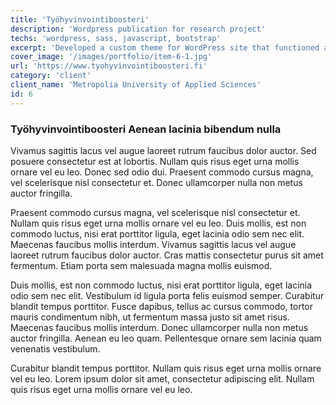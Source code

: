 ```yaml
---
title: 'Työhyvinvointiboosteri'
description: 'Wordpress publication for research project'
techs: 'wordpress, sass, javascript, bootstrap'
excerpt: 'Developed a custom theme for WordPress site that functioned as a final publication for Metropolia University of Applied Sciences project Työhyvinvointiboosteri'
cover_image: '/images/portfolio/item-6-1.jpg'
url: 'https://www.tyohyvinvointiboosteri.fi'
category: 'client'
client_name: 'Metropolia University of Applied Sciences'
id: 6
---
```


### Työhyvinvointiboosteri Aenean lacinia bibendum nulla

Vivamus sagittis lacus vel augue laoreet rutrum faucibus dolor auctor. Sed posuere consectetur est at lobortis. Nullam quis risus eget urna mollis ornare vel eu leo. Donec sed odio dui. Praesent commodo cursus magna, vel scelerisque nisl consectetur et. Donec ullamcorper nulla non metus auctor fringilla.

Praesent commodo cursus magna, vel scelerisque nisl consectetur et. Nullam quis risus eget urna mollis ornare vel eu leo. Duis mollis, est non commodo luctus, nisi erat porttitor ligula, eget lacinia odio sem nec elit. Maecenas faucibus mollis interdum. Vivamus sagittis lacus vel augue laoreet rutrum faucibus dolor auctor. Cras mattis consectetur purus sit amet fermentum. Etiam porta sem malesuada magna mollis euismod.

Duis mollis, est non commodo luctus, nisi erat porttitor ligula, eget lacinia odio sem nec elit. Vestibulum id ligula porta felis euismod semper. Curabitur blandit tempus porttitor. Fusce dapibus, tellus ac cursus commodo, tortor mauris condimentum nibh, ut fermentum massa justo sit amet risus. Maecenas faucibus mollis interdum. Donec ullamcorper nulla non metus auctor fringilla. Aenean eu leo quam. Pellentesque ornare sem lacinia quam venenatis vestibulum.

Curabitur blandit tempus porttitor. Nullam quis risus eget urna mollis ornare vel eu leo. Lorem ipsum dolor sit amet, consectetur adipiscing elit. Nullam quis risus eget urna mollis ornare vel eu leo.
